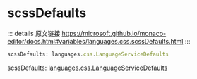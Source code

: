 # scssDefaults
        
::: details 原文链接
https://microsoft.github.io/monaco-editor/docs.html#variables/languages.css.scssDefaults.html
:::

```ts
scssDefaults: languages.css.LanguageServiceDefaults
```
scssDefaults: [languages](/api/languages.md).[css](/api/languages/css.md).[LanguageServiceDefaults](/api/languages/css/LanguageServiceDefaults.md)